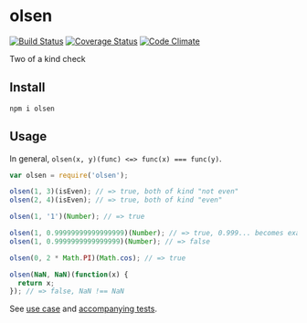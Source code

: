 # olsen

[![Build Status](https://travis-ci.org/javiercejudo/olsen.svg)](https://travis-ci.org/javiercejudo/olsen)
[![Coverage Status](https://coveralls.io/repos/javiercejudo/olsen/badge.svg?branch=master)](https://coveralls.io/r/javiercejudo/olsen?branch=master)
[![Code Climate](https://codeclimate.com/github/javiercejudo/olsen/badges/gpa.svg)](https://codeclimate.com/github/javiercejudo/olsen)

Two of a kind check

## Install

    npm i olsen

## Usage

In general, `olsen(x, y)(func) <=> func(x) === func(y)`.

```js
var olsen = require('olsen');

olsen(1, 3)(isEven); // => true, both of kind "not even"
olsen(2, 4)(isEven); // => true, both of kind "even"

olsen(1, '1')(Number); // => true

olsen(1, 0.99999999999999999)(Number); // => true, 0.999... becomes exactly 1
olsen(1, 0.9999999999999999)(Number); // => false

olsen(0, 2 * Math.PI)(Math.cos); // => true

olsen(NaN, NaN)(function(x) {
  return x;
}); // => false, NaN !== NaN
```

See [use case](fixtures/Address.js) and [accompanying tests](test/useCase.js).
